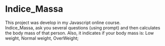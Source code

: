 # Indice_Massa

This project was develop in my Javascript online course. <br>
Indice_Massa, ask you several questions (using prompt) and then calculates the body mass of that person. Also, it indicates if your body mass is: Low weight, Normal weight, OverWeight;
